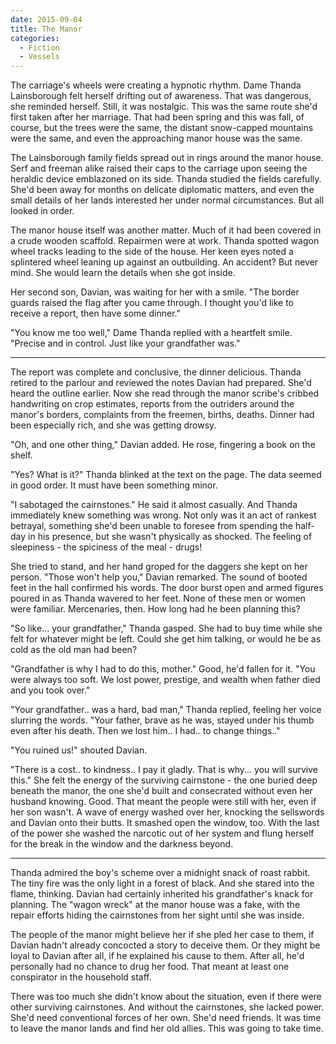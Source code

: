 ```yaml
---
date: 2015-09-04
title: The Manor
categories:
  - Fiction
  - Vessels
---
```


The carriage's wheels were creating a hypnotic rhythm. Dame Thanda Lainsborough felt herself drifting out of awareness. That was dangerous, she reminded herself. Still, it was nostalgic. This was the same route she'd first taken after her marriage. That had been spring and this was fall, of course, but the trees were the same, the distant snow-capped mountains were the same, and even the approaching manor house was the same.

<!-- more -->

The Lainsborough family fields spread out in rings around the manor house. Serf and freeman alike raised their caps to the carriage upon seeing the heraldic device emblazoned on its side. Thanda studied the fields carefully. She'd been away for months on delicate diplomatic matters, and even the small details of her lands interested her under normal circumstances. But all looked in order.

The manor house itself was another matter. Much of it had been covered in a crude wooden scaffold. Repairmen were at work. Thanda spotted wagon wheel tracks leading to the side of the house. Her keen eyes noted a splintered wheel leaning up against an outbuilding. An accident? But never mind. She would learn the details when she got inside.

Her second son, Davian, was waiting for her with a smile. "The border guards raised the flag after you came through. I thought you'd like to receive a report, then have some dinner."

"You know me too well," Dame Thanda replied with a heartfelt smile. "Precise and in control. Just like your grandfather was."

----

The report was complete and conclusive, the dinner delicious. Thanda retired to the parlour and reviewed the notes Davian had prepared. She'd heard the outline earlier. Now she read through the manor scribe's cribbed handwriting on crop estimates, reports from the outriders around the manor's borders, complaints from the freemen, births, deaths. Dinner had been especially rich, and she was getting drowsy.

"Oh, and one other thing," Davian added. He rose, fingering a book on the shelf.

"Yes? What is it?" Thanda blinked at the text on the page. The data seemed in good order. It must have been something minor.

"I sabotaged the cairnstones." He said it almost casually. And Thanda immediately knew something was wrong. Not only was it an act of rankest betrayal, something she'd been unable to foresee from spending the half-day in his presence, but she wasn't physically as shocked. The feeling of sleepiness - the spiciness of the meal - drugs!

She tried to stand, and her hand groped for the daggers she kept on her person. "Those won't help you," Davian remarked. The sound of booted feet in the hall confirmed his words. The door burst open and armed figures poured in as Thanda wavered to her feet. None of these men or women were familiar. Mercenaries, then. How long had he been planning this?

"So like... your grandfather," Thanda gasped. She had to buy time while she felt for whatever might be left. Could she get him talking, or would he be as cold as the old man had been?

"Grandfather is why I had to do this, mother." Good, he'd fallen for it. "You were always too soft. We lost power, prestige, and wealth when father died and you took over."

"Your grandfather.. was a hard, bad man," Thanda replied, feeling her voice slurring the words. "Your father, brave as he was, stayed under his thumb even after his death. Then we lost him.. I had.. to change things.."

"You ruined us!" shouted Davian.

"There is a cost.. to kindness.. I pay it gladly. That is why... you will survive this." She felt the energy of the surviving cairnstone - the one buried deep beneath the manor, the one she'd built and consecrated without even her husband knowing. Good. That meant the people were still with her, even if her son wasn't. A wave of energy washed over her, knocking the sellswords and Davian onto their butts. It smashed open the window, too. With the last of the power she washed the narcotic out of her system and flung herself for the break in the window and the darkness beyond.

----

Thanda admired the boy's scheme over a midnight snack of roast rabbit. The tiny fire was the only light in a forest of black. And she stared into the flame, thinking. Davian had certainly inherited his grandfather's knack for planning. The "wagon wreck" at the manor house was a fake, with the repair efforts hiding the cairnstones from her sight until she was inside.

The people of the manor might believe her if she pled her case to them, if Davian hadn't already concocted a story to deceive them. Or they might be loyal to Davian after all, if he explained his cause to them. After all, he'd personally had no chance to drug her food. That meant at least one conspirator in the household staff.

There was too much she didn't know about the situation, even if there were other surviving cairnstones. And without the cairnstones, she lacked power. She'd need conventional forces of her own. She'd need friends. It was time to leave the manor lands and find her old allies. This was going to take time.
